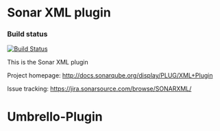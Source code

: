Sonar XML plugin
=========================

### Build status

[![Build Status](https://travis-ci.org/SonarCommunity/sonar-xml.svg?branch=master)](https://travis-ci.org/SonarSource/sonar-xml)

This is the Sonar XML plugin

Project homepage:
http://docs.sonarqube.org/display/PLUG/XML+Plugin

Issue tracking:
https://jira.sonarsource.com/browse/SONARXML/


# Umbrello-Plugin
